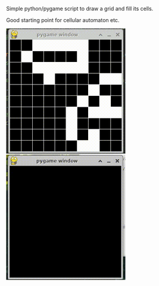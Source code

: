 Simple python/pygame script to draw a grid and fill its cells.

Good starting point for cellular automaton etc.

![example-grid-10](./assets/example-grid10.gif "Example - Grid 10")
![example-grid-40](./assets/example-grid40.gif "Example - Grid 40")

